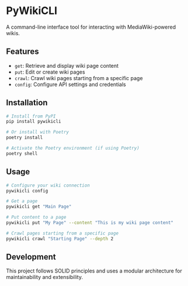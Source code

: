 # PyWikiCLI

A command-line interface tool for interacting with MediaWiki-powered wikis.

## Features

- `get`: Retrieve and display wiki page content
- `put`: Edit or create wiki pages
- `crawl`: Crawl wiki pages starting from a specific page
- `config`: Configure API settings and credentials

## Installation

```bash
# Install from PyPI
pip install pywikicli

# Or install with Poetry
poetry install

# Activate the Poetry environment (if using Poetry)
poetry shell
```

## Usage

```bash
# Configure your wiki connection
pywikicli config

# Get a page
pywikicli get "Main Page"

# Put content to a page
pywikicli put "My Page" --content "This is my wiki page content"

# Crawl pages starting from a specific page
pywikicli crawl "Starting Page" --depth 2
```

## Development

This project follows SOLID principles and uses a modular architecture for maintainability and extensibility.